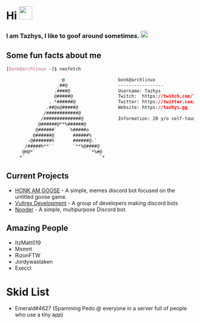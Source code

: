<h1>Hi <img src="https://cdn.discordapp.com/emojis/558719629967491094.gif" height="35px"></h1>

<h3> I am Tazhys, I like to goof around sometimes. <img src="https://cdn.discordapp.com/emojis/762039243518115880.gif" height="20px"></h3>

<h2>Some fun facts about me</h2>

```css
[bonk@archlinux ~]$ neofetch

                    -@                    bonk@archlinux
                   .##@                   -----------------
                  .####@                  Username: Tazhys
                  @#####@                 Twitch:  https://twitch.com/Tazhys
                . *######@                Twitter: https://twitter.com/Tazhys
               .##@o@#####@               Website: https://tazhys.gg
              /############@            
             /##############@             Information: 20 y/o self-taught Developer Semi-Confident in JS & C# & has ADHD
            @######@**%######@            
           @######`     %#####o           
          @######@       ######%          
        -@#######h       ######@.`        
       /#####h**``       `**%@####@       
      @H@*`                    `*%#@    
     *`                            `*     

```

<h2>Current Projects</h2>
<ul>
  <li><a href="https://honk.gg">HONK AM GOOSE</a> - A simple, memes discord bot focused on the untitled goose game.</li>
  <li><a href="https://vultrex.dev">Vultrex Development</a> - A group of developers making discord bots</li>
  <li><a href="https://nooder.bot">Nooder</a> - A simple, multipurpose Discord bot.</li>
</ul>

<h2>Amazing People</h2>
<ul>
  <li>ItzMatt019</li>
  <li>Mxmnt</li>
  <li>RizonFTW</li>
  <li>Jordywastaken</li>
  <li>Execcl</li>
</ul>

# Skid List
- Emerald#4627 (Spamming Pedo @ everyone in a server full of people who use a tiny app)

